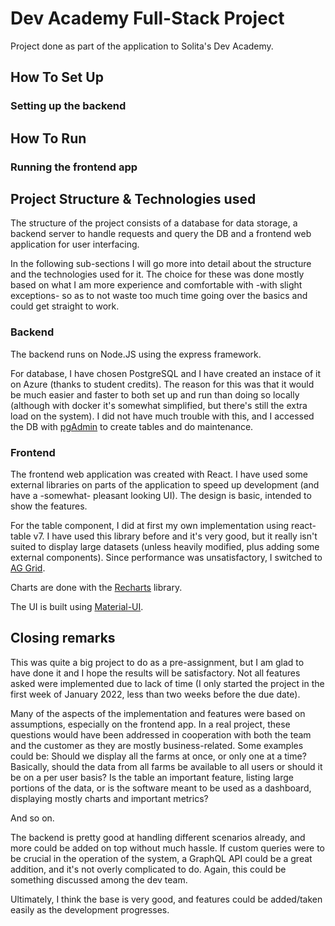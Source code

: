 # Dev Academy Full-Stack Project

Project done as part of the application to Solita's Dev Academy.

## How To Set Up

### Setting up the backend

## How To Run

### Running the frontend app



## Project Structure & Technologies used

The structure of the project consists of a database for data storage, a backend server to handle requests and query the DB and a frontend web application for user interfacing.

In the following sub-sections I will go more into detail about the structure and the technologies used for it. The choice for these was done mostly based on what I am more experience and comfortable with -with slight exceptions- so as to not waste too much time going over the basics and could get straight to work.

### Backend

The backend runs on Node.JS using the express framework.

For database, I have chosen PostgreSQL and I have created an instace of it on Azure (thanks to student credits). The reason for this was that it would be much easier and faster to both set up and run than doing so locally (although with docker it's somewhat simplified, but there's still the extra load on the system).
I did not have much trouble with this, and I accessed the DB with [pgAdmin](https://www.pgadmin.org) to create tables and do maintenance.

### Frontend

The frontend web application was created with React. I have used some external libraries on parts of the application to speed up development (and have a -somewhat- pleasant looking UI). The design is basic, intended to show the features.

For the table component, I did at first my own implementation using react-table v7. I have used this library before and it's very good, but it really isn't suited to display large datasets (unless heavily modified, plus adding some external components). Since performance was unsatisfactory, I switched to [AG Grid](https://www.ag-grid.com).

Charts are done with the [Recharts](https://recharts.org/) library.

The UI is built using [Material-UI](https://mui.com).


## Closing remarks

This was quite a big project to do as a pre-assignment, but I am glad to have done it and I hope the results will be satisfactory. Not all features asked were implemented due to lack of time (I only started the project in the first week of January 2022, less than two weeks before the due date).

Many of the aspects of the implementation and features were based on assumptions, especially on the frontend app. In a real project, these questions would have been addressed in cooperation with both the team and the customer as they are mostly business-related. Some examples could be:
Should we display all the farms at once, or only one at a time? Basically, should the data from all farms be available to all users or should it be on a per user basis?
Is the table an important feature, listing large portions of the data, or is the software meant to be used as a dashboard, displaying mostly charts and important metrics?

And so on.

The backend is pretty good at handling different scenarios already, and more could be added on top without much hassle. If custom queries were to be crucial in the operation of the system, a GraphQL API could be a great addition, and it's not overly complicated to do. Again, this could be something discussed among the dev team.

Ultimately, I think the base is very good, and features could be added/taken easily as the development progresses.
